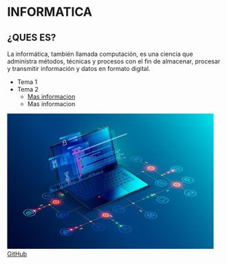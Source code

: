 # INFORMATICA
## ¿QUES ES?
La informática, también llamada computación, es una ciencia que administra métodos, técnicas y procesos con el fin de almacenar, procesar y transmitir información y datos en formato digital.
* Tema 1
* Tema 2
  * [Mas informacion](http://github.com)
  * Mas informacion

![GitHub Logo](LOGOINFORMATICA.jpg)
[GitHub](https://es.wikipedia.org/wiki/Inform%C3%A1tica)
